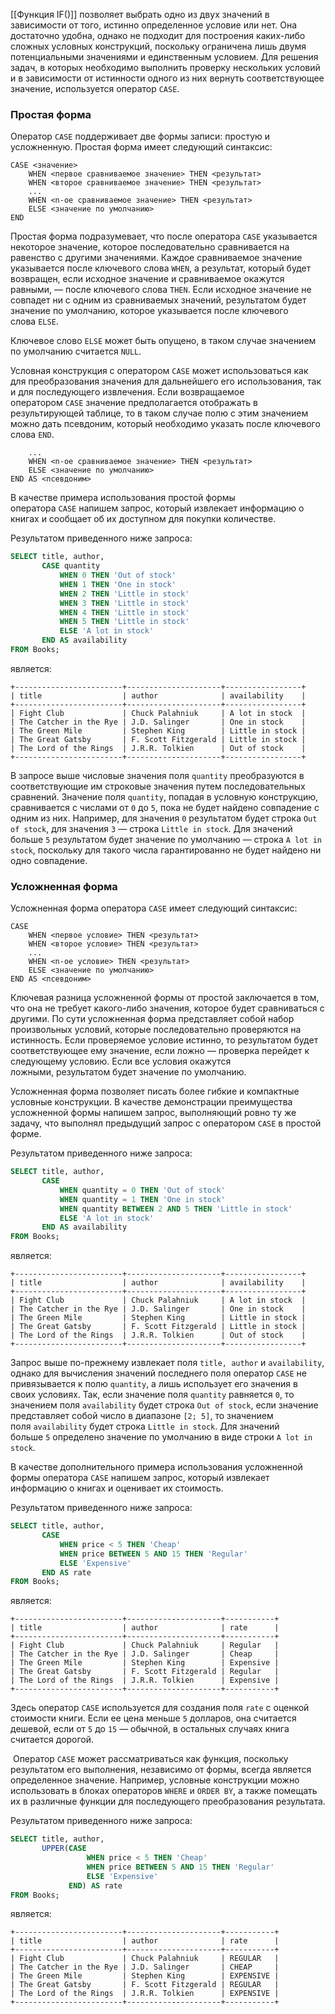 [[Функция IF()]] позволяет выбрать одно из двух значений в зависимости от того, истинно определенное условие или нет. Она достаточно удобна, однако не подходит для построения каких-либо сложных условных конструкций, поскольку ограничена лишь двумя потенциальными значениями и единственным условием. Для решения задач, в которых необходимо выполнить проверку нескольких условий и в зависимости от истинности одного из них вернуть соответствующее значение, используется оператор `CASE`.



### Простая форма

Оператор `CASE` поддерживает две формы записи: простую и усложненную. Простая форма имеет следующий синтаксис:

```
CASE <значение>
    WHEN <первое сравниваемое значение> THEN <результат>
    WHEN <второе сравниваемое значение> THEN <результат>
    ...
    WHEN <n-oe сравниваемое значение> THEN <результат>
    ELSE <значение по умолчанию>
END
```

Простая форма подразумевает, что после оператора `CASE` указывается некоторое значение, которое последовательно сравнивается на равенство с другими значениями. Каждое сравниваемое значение указывается после ключевого слова `WHEN`, а результат, который будет возвращен, если исходное значение и сравниваемое окажутся равными, — после ключевого слова `THEN`. Если исходное значение не совпадет ни с одним из сравниваемых значений, результатом будет значение по умолчанию, которое указывается после ключевого слова `ELSE`.

Ключевое слово `ELSE` может быть опущено, в таком случае значением по умолчанию считается `NULL`.

Условная конструкция с оператором `CASE` может использоваться как для преобразования значения для дальнейшего его использования, так и для последующего извлечения. Если возвращаемое оператором `CASE` значение предполагается отображать в результирующей таблице, то в таком случае полю с этим значением можно дать псевдоним, который необходимо указать после ключевого слова `END`.

```
    ...
    WHEN <n-oe сравниваемое значение> THEN <результат>
    ELSE <значение по умолчанию>
END AS <псевдоним>
```

В качестве примера использования простой формы оператора `CASE` напишем запрос, который извлекает информацию о книгах и сообщает об их доступном для покупки количестве.

Результатом приведенного ниже запроса:

```sql
SELECT title, author,
       CASE quantity
           WHEN 0 THEN 'Out of stock'
           WHEN 1 THEN 'One in stock'
           WHEN 2 THEN 'Little in stock'
           WHEN 3 THEN 'Little in stock'
           WHEN 4 THEN 'Little in stock'
           WHEN 5 THEN 'Little in stock'
           ELSE 'A lot in stock'
       END AS availability
FROM Books;
```

является:

```no-highlight
+------------------------+---------------------+-----------------+
| title                  | author              | availability    |
+------------------------+---------------------+-----------------+
| Fight Club             | Chuck Palahniuk     | A lot in stock  |
| The Catcher in the Rye | J.D. Salinger       | One in stock    |
| The Green Mile         | Stephen King        | Little in stock |
| The Great Gatsby       | F. Scott Fitzgerald | Little in stock |
| The Lord of the Rings  | J.R.R. Tolkien      | Out of stock    |
+------------------------+---------------------+-----------------+
```

В запросе выше числовые значения поля `quantity` преобразуются в соответствующие им строковые значения путем последовательных сравнений. Значение поля `quantity`, попадая в условную конструкцию, сравнивается с числами от `0` до `5`, пока не будет найдено совпадение с одним из них. Например, для значения `0` результатом будет строка `Out of stock`, для значения `3` — строка `Little in stock`. Для значений больше `5` результатом будет значение по умолчанию — строка `A lot in stock`, поскольку для такого числа гарантированно не будет найдено ни одно совпадение.

### **Усложненная форма**

Усложненная форма оператора `CASE` имеет следующий синтаксис:

```
CASE
    WHEN <первое условие> THEN <результат>
    WHEN <второе условие> THEN <результат>
    ...
    WHEN <n-oe условие> THEN <результат>
    ELSE <значение по умолчанию>
END AS <псевдоним>
```

Ключевая разница усложненной формы от простой заключается в том, что она не требует какого-либо значения, которое будет сравниваться с другими. По сути усложненная форма представляет собой набор произвольных условий, которые последовательно проверяются на истинность. Если проверяемое условие истинно, то результатом будет соответствующее ему значение, если ложно — проверка перейдет к следующему условию. Если все условия окажутся ложными, результатом будет значение по умолчанию.

Усложненная форма позволяет писать более гибкие и компактные условные конструкции. В качестве демонстрации преимущества усложненной формы напишем запрос, выполняющий ровно ту же задачу, что выполнял предыдущий запрос с оператором `CASE` в простой форме.

Результатом приведенного ниже запроса:

```sql
SELECT title, author,
       CASE
           WHEN quantity = 0 THEN 'Out of stock'
           WHEN quantity = 1 THEN 'One in stock'
           WHEN quantity BETWEEN 2 AND 5 THEN 'Little in stock'
           ELSE 'A lot in stock'
       END AS availability
FROM Books;
```

является:

```no-highlight
+------------------------+---------------------+-----------------+
| title                  | author              | availability    |
+------------------------+---------------------+-----------------+
| Fight Club             | Chuck Palahniuk     | A lot in stock  |
| The Catcher in the Rye | J.D. Salinger       | One in stock    |
| The Green Mile         | Stephen King        | Little in stock |
| The Great Gatsby       | F. Scott Fitzgerald | Little in stock |
| The Lord of the Rings  | J.R.R. Tolkien      | Out of stock    |
+------------------------+---------------------+-----------------+
```

Запрос выше по-прежнему извлекает поля `title, author` и `availability`, однако для вычисления значений последнего поля оператор `CASE` не привязывается к полю `quantity`, а лишь использует его значения в своих условиях. Так, если значение поля `quantity` равняется `0`, то значением поля `availability` будет строка `Out of stock`, если значение представляет собой число в диапазоне `[2; 5]`, то значением поля `availability` будет строка `Little in stock`. Для значений больше `5` определено значение по умолчанию в виде строки `A lot in stock`.

В качестве дополнительного примера использования усложненной формы оператора `CASE` напишем запрос, который извлекает информацию о книгах и оценивает их стоимость.

Результатом приведенного ниже запроса:

```sql
SELECT title, author,
       CASE
           WHEN price < 5 THEN 'Cheap'
           WHEN price BETWEEN 5 AND 15 THEN 'Regular'
           ELSE 'Expensive'
       END AS rate
FROM Books;
```

является:

```no-highlight
+------------------------+---------------------+-----------+
| title                  | author              | rate      |
+------------------------+---------------------+-----------+
| Fight Club             | Chuck Palahniuk     | Regular   |
| The Catcher in the Rye | J.D. Salinger       | Cheap     |
| The Green Mile         | Stephen King        | Expensive |
| The Great Gatsby       | F. Scott Fitzgerald | Regular   |
| The Lord of the Rings  | J.R.R. Tolkien      | Expensive |
+------------------------+---------------------+-----------+
```

Здесь оператор `CASE` используется для создания поля `rate` с оценкой стоимости книги. Если ее цена меньше `5` долларов, она считается дешевой, если от `5` до `15` — обычной, в остальных случаях книга считается дорогой.

 Оператор `CASE` может рассматриваться как функция, поскольку результатом его выполнения, независимо от формы, всегда является определенное значение. Например, условные конструкции можно использовать в блоках операторов `WHERE` и `ORDER BY`, а также помещать их в различные функции для последующего преобразования результата.

Результатом приведенного ниже запроса:

```sql
SELECT title, author,
       UPPER(CASE
                 WHEN price < 5 THEN 'Cheap'
                 WHEN price BETWEEN 5 AND 15 THEN 'Regular'
                 ELSE 'Expensive'
             END) AS rate
FROM Books;
```

является:

```no-highlight
+------------------------+---------------------+-----------+
| title                  | author              | rate      |
+------------------------+---------------------+-----------+
| Fight Club             | Chuck Palahniuk     | REGULAR   |
| The Catcher in the Rye | J.D. Salinger       | CHEAP     |
| The Green Mile         | Stephen King        | EXPENSIVE |
| The Great Gatsby       | F. Scott Fitzgerald | REGULAR   |
| The Lord of the Rings  | J.R.R. Tolkien      | EXPENSIVE |
+------------------------+---------------------+-----------+
```